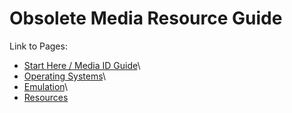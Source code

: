 # Obsolete Media Resource Guide

Link to Pages:

* [Start Here / Media ID Guide](https://github.com/frannietrempe/Obsolete-Removable-Media-Guide/blob/master/pages/start_here_media_ID)\
* [Operating Systems](https://github.com/frannietrempe/Obsolete-Removable-Media-Guide/blob/master/pages/operating_systems)\
* [Emulation](https://github.com/frannietrempe/Obsolete-Removable-Media-Guide/blob/master/pages/emulators)\
* [Resources](https://github.com/frannietrempe/Obsolete-Removable-Media-Guide/blob/master/pages/resources)

